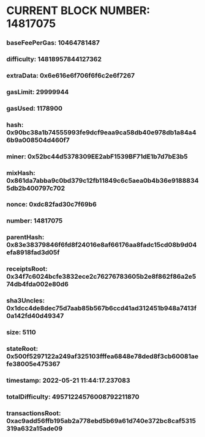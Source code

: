 # CURRENT BLOCK NUMBER: 14817075

### baseFeePerGas: 10464781487
### difficulty: 14818957844127362
### extraData: 0x6e616e6f706f6f6c2e6f7267
### gasLimit: 29999944
### gasUsed: 1178900
### hash: 0x90bc38a1b74555993fe9dcf9eaa9ca58db40e978db1a84a46b9a008504d460f7
### miner: 0x52bc44d5378309EE2abF1539BF71dE1b7d7bE3b5
### mixHash: 0x861da7abba9c0bd379c12fb11849c6c5aea0b4b36e91888345db2b400797c702
### nonce: 0xdc82fad30c7f69b6
### number: 14817075
### parentHash: 0x83e38379846f6fd8f24016e8af66176aa8fadc15cd08b9d04efa8918fad3d05f
### receiptsRoot: 0x34f7c6024bcfe3832ece2c76276783605b2e8f862f86a2e574db4fda002e80d6
### sha3Uncles: 0x1dcc4de8dec75d7aab85b567b6ccd41ad312451b948a7413f0a142fd40d49347
### size: 5110
### stateRoot: 0x500f5297122a249af325103fffea6848e78ded8f3cb60081aefe38005e475367
### timestamp: 2022-05-21 11:44:17.237083
### totalDifficulty: 49571224576008792211870
### transactionsRoot: 0xac9add56ffb195ab2a778ebd5b69a61d740e372bc8caf5315319a632a15ade09
